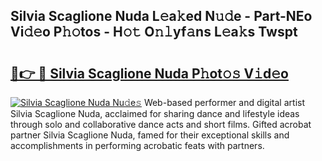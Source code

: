 ## Silvia Scaglione Nuda L𝚎a𝚔ed N𝚞𝚍e - Part-NEo Vi𝚍𝚎o P𝚑𝚘tos - H𝚘𝚝 O𝚗𝚕yf𝚊ns L𝚎a𝚔s Twspt

# <h2><a href="http://kf9zea.oniu.top/?m=Silvia+Scaglione+Nuda">🔗👉 🔴 Silvia Scaglione Nuda P𝚑ot𝚘𝚜 V𝚒d𝚎o</a></h2>

[![Silvia Scaglione Nuda Nu𝚍e𝚜](https://i.imgur.com/0qMVB7G.gif)](http://kf9zea.oniu.top/?m=Silvia+Scaglione+Nuda)
Web-based performer and digital artist Silvia Scaglione Nuda, acclaimed for sharing dance and lifestyle ideas through solo and collaborative dance acts and short films. Gifted acrobat partner Silvia Scaglione Nuda, famed for their exceptional skills and accomplishments in performing acrobatic feats with partners.  
